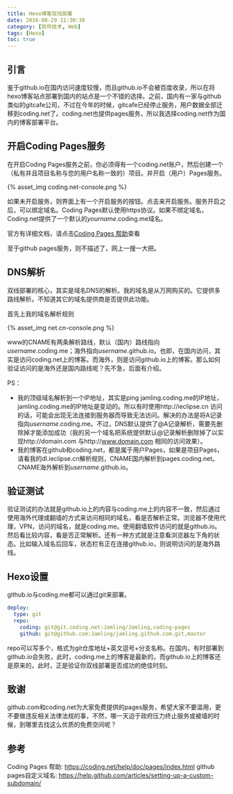 ```yaml
---
title: Hexo博客双线部署
date: 2016-08-29 11:30:30
category: [软件技术, Web]
tags: [Hexo]
toc: true
---
```


## 引言

鉴于github.io在国内访问速度较慢，而且github.io不会被百度收录，所以在将hexo博客站点部署到国内的站点是一个不错的选择。之前，国内有一家与github类似的gitcafe公司，不过在今年的时候，gitcafe已经停止服务，用户数据全部迁移到coding.net了。coding.net也提供pages服务，所以我选择coding.net作为国内的博客部署平台。

## 开启Coding Pages服务

在开启Coding Pages服务之前，你必须得有一个coding.net账户，然后创建一个（私有并且项目名称与您的用户名称一致的）项目。并开启（用户）Pages服务。

{% asset_img coding.net-console.png %}

如果未开启服务，则界面上有一个开启服务的按钮。点击来开启服务。服务开启之后，可以绑定域名。Coding Pages默认使用https协议。如果不绑定域名，Coding.net提供了一个默认的<var>yourname</var>.coding.me域名。

官方有详细文档，请点击[Coding Pages 帮助]查看

至于github pages服务，则不描述了，网上一搜一大把。

## DNS解析

双线部署的核心，其实是域名DNS的解析。我的域名是从万网购买的。它提供多路线解析。不知道其它的域名提供商是否提供此功能。

首先上我的域名解析规则

{% asset_img net.cn-console.png %}

www的CNAME有两条解析路线，默认（国内）路线指向<var>username</var>.coding.me；海外指向<var>username</var>.github.io。也即，在国内访问，其实是访问coding.net上的博客。而海外，则是访问github.io上的博客。那么如何验证访问的是海外还是国内路线呢？先不急，后面有介绍。

PS：
- 我的顶级域名解析到一个IP地址，其实是ping jamling.coding.me的IP地址，jamling.coding.me的IP地址是变动的。所以有时使用http://ieclipse.cn 访问的话，可能会出现无法连接到服务器而导致无法访问。解决的办法是将A记录指向<var>username</var>.coding.me。不过，DNS默认提供了@A记录解析，需要先删除掉才能添加成功（我的另一个域名把系统提供默认@记录解析删除掉了以实现http://domain.com 与http://www.domain.com 相同的访问效果）。
- 我的博客在github和coding.net，都是属于用户Pages，如果是项目Pages，请看我的dl.ieclipse.cn解析规则，CNAME国内解析到pages.coding.net。CNAME海外解析到<var>username</var>.github.io。

## 验证测试
验证测试的办法就是github.io上的内容与coding.me上的内容不一致，然后通过使用海外代理或翻墙的方式来访问相同的域名，看是否解析正常。浏览器不使用代理，VPN，访问的域名，就是coding.me。使用翻墙软件访问的就是github.io。然后看比较内容，看是否正常解析。还有一种方式就是注意看浏览器左下角的状态。比如输入域名后回车，状态栏有正在连接github.io，则说明访问的是海外路线。

## Hexo设置

github.io与coding.me都可以通过git来部署。

```yaml _config.yml
deploy:
  type: git
  repo: 
    coding: git@git.coding.net:Jamling/Jamling,coding-pages
    github: git@github.com:Jamling/jamling.github.com.git,master
```

repo可以写多个，格式为git仓库地址+英文逗号+分支名称。在国内，有时部署到github.io会失败，此时，coding.me上的博客是最新的，而github.io上的博客还是原来的，此时，正是验证你双线部署是否成功的绝佳时刻。

## 致谢
github.com和coding.net为大家免费提供的pages服务，希望大家不要滥用，更不要做违反相关法律法规的事，不然，哪一天迫于政府压力终止服务或被墙的时候，到哪里去找这么优质的免费空间呢？

## 参考
Coding Pages 帮助: https://coding.net/help/doc/pages/index.html
github pages自定义域名: https://help.github.com/articles/setting-up-a-custom-subdomain/

[Hexo]: https://hexo.io
[Nova]: http://github.com/Jamling/hexo-theme-nova
[Coding Pages 帮助]: https://coding.net/help/doc/pages/index.html
